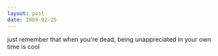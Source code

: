 ```yaml
---
layout: post
date: 2009-02-25
--- 
```


just remember that when you're dead, being unappreciated in your own time is cool
